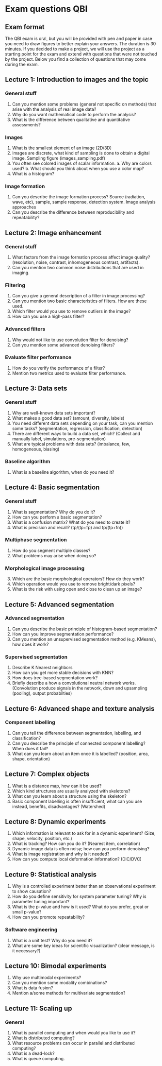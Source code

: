 # Exam questions QBI
## Exam format
The QBI exam is oral, but you will be provided with pen and paper in case you need to draw figures to better explain your answers. The duration is 30 minutes. If you decided to make a project, we will use the project as a starting point for the exam and extend with questions that were not touched by the project. Below you find a collection of questions that may come during the exam.
## Lecture 1: Introduction to images and the topic
### General stuff
1.	Can you mention some problems (general not specific on methods) that arise with the analysis of real image data?
2.	Why do you want mathematical code to perform the analysis?
3.	What is the difference between qualitative and quantitative assessments?
### Images
1.	What is the smallest element of an image (2D/3D)
2.	Images are discrete, what kind of sampling is done to obtain a digital image. Sampling figure (images_sampling.pdf)
3.	You often see colored images of scalar information. 
  a.	Why are colors used?
  b.	What should you think about when you use a color map?
4.	What is a histogram?
### Image formation
1.	Can you describe the image formation process? Source (radiation, wave, etc), sample, sample response, detection system.
Image analysis approaches
1.	Can you describe the difference between reproducibility and repeatability? 

## Lecture 2: Image enhancement
### General stuff
1.	What factors from the image formation process affect image quality? (resolution, noise, contrast, inhomogeneous contrast, artifacts).
2.	Can you mention two common noise distributions that are used in imaging.
### Filtering
1.	Can you give a general description of a filter in image processing?
2.	Can you mention two basic characteristics of filters. How are these used.
3.	Which filter would you use to remove outliers in the image?
4.	How can you use a high-pass filter?
### Advanced filters
1.	Why would not like to use convolution filter for denoising?
2.	Can you mention some advanced denoising filters?
### Evaluate filter performance
1.	How do you verify the performance of a filter?
2.	Mention two metrics used to evaluate filter performance.

## Lecture 3: Data sets
### General stuff
1.	Why are well-known data sets important?
2.	What makes a good data set? (amount, diversity, labels)
3.	You need different data sets depending on your task, can you mention some tasks? (segmentation, regression, classification, detection)
4.	There are different ways to build a data set, which? (Collect and manually label, simulations, pre-segmentation)
5.	What are typical problems with data sets? (imbalance, few, homogeneous, biasing)
### Baseline algorithm
1.	What is a baseline algorithm, when do you need it?

## Lecture 4: Basic segmentation
### General stuff
1.	What is segmentation? Why do you do it?
2.	How can you perform a basic segmentation?
3.	What is a confusion matrix? What do you need to create it?
4.	What is precision and recall?  (tp/(tp+fp) and tp/(tp+fn))
### Multiphase segmentation
1.	How do you segment multiple classes?
2.	What problems may arise when doing so?
### Morphological image processing
3.	Which are the basic morphological operators? How do they work?
4.	Which operation would you use to remove bright/dark pixels? 
5.	What is the risk with using open and close to clean up an image?
## Lecture 5: Advanced segmentation
### Advanced segmentation
1.	Can you describe the basic principle of histogram-based segmentation?
2.	How can you improve segmentation performance? 
3.	Can you mention an unsupervised segmentation method (e.g. KMeans), how does it work?
### Supervised segmentation
1.	Describe K Nearest neighbors
2.	How can you get more stable decisions with KNN?
3.	How does tree-based segmentation work? 
4.	Briefly describe a how a convolutional neutral network works. (Convolution produce signals in the network, down and upsampling (pooling), output probabilties)

## Lecture 6: Advanced shape and texture analysis
### Component labelling
1.	Can you tell the difference between segmentation, labelling, and classification?
2.	Can you describe the principle of connected component labelling? When does it fail?
3.	What can you learn about an item once it is labelled? (position, area, shape, orientation)
## Lecture 7: Complex objects
1.	What is a distance map, how can it be used?
2.	Which kind structures are usually analyzed with skeletons?
3.	What can you learn about a structure using the skeleton? 
4.	Basic component labelling is often insufficient, what can you use instead, benefits, disadvantages? (Watershed)
## Lecture 8: Dynamic experiments
1.	Which information is relevant to ask for in a dynamic experiment? (Size, shape, velocity, position, etc.)
2.	What is tracking? How can you do it? (Nearest item, correlation)
3.	Dynamic image data is often noisy; how can you perform denoising?
4.	What is image registration and why is it needed?
5.	How can you compute local deformation information? (DIC/DVC)
## Lecture 9: Statistical analysis
1.	Why is a controlled experiment better than an observational experiment to show causation?
2.	How do you define sensitivity for system parameter tuning? Why is parameter tuning important?
3.	What is the p-value and how is it used? What do you prefer, great or small p-value?
4.	How can you promote repeatability?

### Software engineering
1.	What is a unit test? Why do you need it?
2.	What are some key ideas for scientific visualization? (clear message, is it necessary?)

## Lecture 10: Bimodal experiments
1.	Why use multimodal experiments?
2.	Can you mention some modality combinations?
3.	What is data fusion?
4.	Mention a/some methods for multivariate segmentation?

## Lecture 11: Scaling up
### General
1.	What is parallel computing and when would you like to use it?
2.	What is distributed computing?
3.	What resource problems can occur in parallel and distributed computing?
4.	What is a dead-lock? 
5.	What is queue computing.


